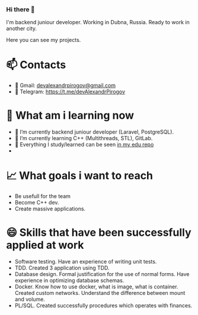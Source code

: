 ### Hi there 👋

I'm backend juniour developer. Working in Dubna, Russia. Ready to work in another city.

Here you can see my projects.

# 📫 Contacts
- 📧 Gmail: devalexandrpirogov@gmail.com
- 📱  Telegram: https://t.me/devAlexandrPirogov

# 📘 What am i learning now
- 🔭 I’m currently backend juniour developer (Laravel, PostgreSQL). 
- 🌱 I’m currently learning C++ (Multithreads, STL), GitLab.
- 📕 Everything I study/learned can be seen [in my edu repo](https://github.com/eduAlexandrPirogov)
- 
# 📈 What goals i want to reach
- Be usefull for the team
- Become C++ dev.
- Create massive applications. 

# 😄 Skills that have been successfully applied at work

- Software testing. Have an experience of writing unit tests.
- TDD. Created 3 application using TDD.
- Database design. Formal justification for the use of normal forms. Have experience in optimizing database schemas.
- Docker. Know how to use docker, what is image, what is container. Created custom networks. Understand the difference between mount and volume.
- PL/SQL. Created successfully procedures which operates with finances.

<!--
**AlexandrPirogov/AlexandrPirogov** is a ✨ _special_ ✨ repository because its `README.md` (this file) appears on your GitHub profile.

Here are some ideas to get you started:

- 🔭 I’m currently working on ...
- 🌱 I’m currently learning ...
- 👯 I’m looking to collaborate on ...
- 🤔 I’m looking for help with ...
- 💬 Ask me about ...
- 📫 How to reach me: ...
- 😄 Pronouns: ...
- ⚡ Fun fact: ...
-->

